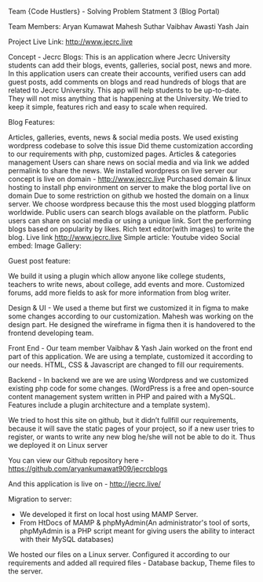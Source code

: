Team {Code Hustlers} - Solving Problem Statment 3 (Blog Portal)


Team Members:
Aryan Kumawat
Mahesh Suthar
Vaibhav Awasti
Yash Jain

Project Live Link: http://www.jecrc.live

Concept - Jecrc Blogs: This is an application where Jecrc University students can add their blogs, events, galleries, social post, news and more. In this application users can create their accounts, verified users can add guest posts, add comments on blogs and read hundreds of blogs that are related to Jecrc University. This app will help students to be up-to-date. They will not miss anything that is happening at the University. We tried to keep it simple, features rich and easy to scale when required.


Blog Features:

Articles, galleries, events, news & social media posts.
We used existing wordpress codebase to solve this issue
Did theme customization according to our requirements with php, customized pages.
Articles & categories management
Users can share news on social media and via link we added permalink to share the news.
We installed wordpress on live server our concept is live on domain - http://www.jecrc.live
Purchased domain & linux hosting to install php environment on server to make the blog portal live on domain
Due to some restriction on github we hosted the domain on a linux server.
We choose wordpress because this the most used blogging platform worldwide.
Public users can search blogs available on the platform.
Public users can share on social media or using a unique link.
Sort the performing blogs based on popularity by likes.
Rich text editor(with images) to write the blog.
Live link http://www.jecrc.live
Simple article:
Youtube video
Social embed:
Image Gallery: 


Guest post feature:

 We build it using a plugin which allow anyone like college students, teachers to write news, about college, add events and more. 
Customized forums, add more fields to ask for more information from blog writer.


Design & UI - We used a theme but first we customized it in figma to make some changes according to our customization. Mahesh was working on the design part. He designed the wireframe in figma then it is handovered to the frontend developing team. 


Front End - Our team member Vaibhav & Yash Jain worked on the front end part of this application. We are using a template, customized it according to our needs. HTML, CSS & Javascript are changed to fill our requirements.


Backend - In backend we are we are using Wordpress and we customized existing php code for some changes. (WordPress is a free and open-source content management system written in PHP and paired with a MySQL. Features include a plugin architecture and a template system).

We tried to host this site on github, but it didn’t fullfill our requirements, because it will save the static pages of your project, so if a new user tries to register, or wants to write any new blog he/she will not be able to do it. Thus we deployed it on Linux server

You can view our Github repository here - https://github.com/aryankumawat909/jecrcblogs

And this application is live on - http://jecrc.live/

Migration to server:

- We developed it first on local host using MAMP Server.
- From HtDocs of MAMP & phpMyAdmin(An administrator's tool of sorts, phpMyAdmin is a PHP script meant for giving users the ability to interact with their MySQL databases)

We hosted our files on a Linux server. Configured it according to our requirements and added all required files - Database backup, Theme files to the server.



















